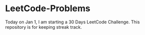 # LeetCode-Problems

Today on Jan 1, I am starting a 30 Days LeetCode Challenge.
This repository is for keeping streak track.
